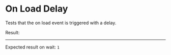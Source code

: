 # On Load Delay

Tests that the on load event is triggered with a delay.

<div data-signals-result="false" data-init__delay.100ms="$result = true">
  Result:
  <code id="result" data-text="$result ? 1 : 0"></code>
  <hr />
  Expected result on wait: <code>1</code>
</div>